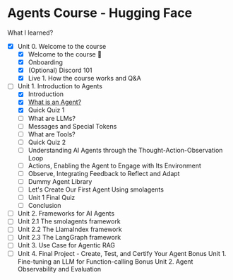 # Agents Course - Hugging Face

What I learned?

- [x] Unit 0. Welcome to the course
    - [x] Welcome to the course 🤗
    - [x] Onboarding
    - [x] (Optional) Discord 101
    - [x] Live 1. How the course works and Q&A

- [ ] Unit 1. Introduction to Agents
    - [x] Introduction
    - [x] [What is an Agent?](./units/unit-01/01-what-is-agents.md)
    - [x] Quick Quiz 1
    - [ ] What are LLMs?
    - [ ] Messages and Special Tokens
    - [ ] What are Tools?
    - [ ] Quick Quiz 2
    - [ ] Understanding AI Agents through the Thought-Action-Observation Loop
    - [ ] Actions, Enabling the Agent to Engage with Its Environment
    - [ ] Observe, Integrating Feedback to Reflect and Adapt
    - [ ] Dummy Agent Library
    - [ ] Let's Create Our First Agent Using smolagents
    - [ ] Unit 1 Final Quiz
    - [ ] Conclusion

- [ ] Unit 2. Frameworks for AI Agents
- [ ] Unit 2.1 The smolagents framework
- [ ] Unit 2.2 The LlamaIndex framework
- [ ] Unit 2.3 The LangGraph framework
- [ ] Unit 3. Use Case for Agentic RAG
- [ ] Unit 4. Final Project - Create, Test, and Certify Your Agent
Bonus Unit 1. Fine-tuning an LLM for Function-calling
Bonus Unit 2. Agent Observability and Evaluation